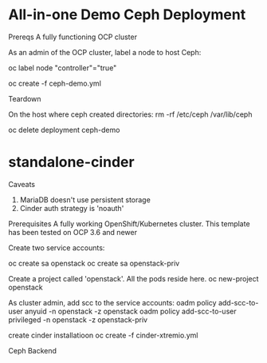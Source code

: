 # All-in-one Demo Ceph Deployment

Prereqs
A fully functioning OCP cluster

As an admin of the OCP cluster, label a node to host Ceph:

oc label node <hostname> "controller"="true"

oc create -f ceph-demo.yml

Teardown

On the host where ceph created directories:
rm -rf /etc/ceph /var/lib/ceph

oc delete deployment ceph-demo

# standalone-cinder

Caveats

1. MariaDB doesn't use persistent storage
2. Cinder auth strategy is 'noauth'

Prerequisites
A fully working OpenShift/Kubernetes cluster. This template has been tested on
OCP 3.6 and newer

Create two service accounts:

oc create sa openstack
oc create sa openstack-priv

Create a project called 'openstack'. All the pods reside here.
oc new-project openstack

As cluster admin, add scc to the service accounts:
oadm policy add-scc-to-user anyuid -n openstack -z openstack
oadm policy add-scc-to-user privileged -n openstack -z openstack-priv

create cinder installatioon
oc create -f cinder-xtremio.yml


Ceph Backend
